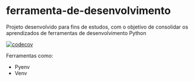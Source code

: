 # ferramenta-de-desenvolvimento
Projeto desenvolvido para fins de estudos, com o objetivo de consolidar os aprendizados de ferramentas de desenvolvimento Python

[![codecov](https://codecov.io/gh/alanaraujo42/ferramenta-de-desenvolvimento/branch/main/graph/badge.svg?token=CSDN4HXBJW)](https://codecov.io/gh/alanaraujo42/ferramenta-de-desenvolvimento)

Ferramentas como:
- Pyenv
- Venv 
